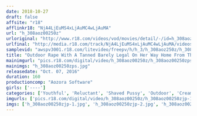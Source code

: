 ```yaml
---
date: 2018-10-27
draft: false
affsite: "r18"
afflinkr18: "NjA4LjEuMS4xLjAuMC4wLjAuMA"
url: "h_308aoz00250z"
urloriginal: "http://www.r18.com/videos/vod/movies/detail/-/id=h_308aoz00250z"
urlfinal: "http://media.r18.com/track/NjA4LjEuMS4xLjAuMC4wLjAuMA/videos/vod/movies/detail/-/id=h_308aoz00250z"
samplevid: "awspv3001.r18.com/litevideo/freepv/h/h_3/h_308aoz250z/h_308aoz250z_dmb_w.mp4"
title: "Outdoor Rape With A Tanned Barely Legal On Her Way Home From The Pool"
mainimgurl: "pics.r18.com/digital/video/h_308aoz00250z/h_308aoz00250zps.jpg"
mainimgs: "h_308aoz00250zps.jpg"
releasedate: "Oct. 07, 2016"
duration: 160
productioncomp: "Aozora Software"
girls: ['----']
categories: ['Youthful', 'Reluctant', 'Shaved Pussy', 'Outdoor', 'Creampie', 'Homemade', 'Hi-Def']
imgurls: ['pics.r18.com/digital/video/h_308aoz00250z/h_308aoz00250zjp-1.jpg', 'pics.r18.com/digital/video/h_308aoz00250z/h_308aoz00250zjp-2.jpg', 'pics.r18.com/digital/video/h_308aoz00250z/h_308aoz00250zjp-3.jpg', 'pics.r18.com/digital/video/h_308aoz00250z/h_308aoz00250zjp-4.jpg', 'pics.r18.com/digital/video/h_308aoz00250z/h_308aoz00250zjp-5.jpg', 'pics.r18.com/digital/video/h_308aoz00250z/h_308aoz00250zjp-6.jpg', 'pics.r18.com/digital/video/h_308aoz00250z/h_308aoz00250zjp-7.jpg', 'pics.r18.com/digital/video/h_308aoz00250z/h_308aoz00250zjp-8.jpg', 'pics.r18.com/digital/video/h_308aoz00250z/h_308aoz00250zjp-9.jpg', 'pics.r18.com/digital/video/h_308aoz00250z/h_308aoz00250zjp-10.jpg', 'pics.r18.com/digital/video/h_308aoz00250z/h_308aoz00250zjp-11.jpg', 'pics.r18.com/digital/video/h_308aoz00250z/h_308aoz00250zjp-12.jpg', 'pics.r18.com/digital/video/h_308aoz00250z/h_308aoz00250zjp-13.jpg', 'pics.r18.com/digital/video/h_308aoz00250z/h_308aoz00250zjp-14.jpg', 'pics.r18.com/digital/video/h_308aoz00250z/h_308aoz00250zjp-15.jpg', 'pics.r18.com/digital/video/h_308aoz00250z/h_308aoz00250zjp-16.jpg', 'pics.r18.com/digital/video/h_308aoz00250z/h_308aoz00250zjp-17.jpg', 'pics.r18.com/digital/video/h_308aoz00250z/h_308aoz00250zjp-18.jpg', 'pics.r18.com/digital/video/h_308aoz00250z/h_308aoz00250zjp-19.jpg', 'pics.r18.com/digital/video/h_308aoz00250z/h_308aoz00250zjp-20.jpg']
imgs: ['h_308aoz00250zjp-1.jpg', 'h_308aoz00250zjp-2.jpg', 'h_308aoz00250zjp-3.jpg', 'h_308aoz00250zjp-4.jpg', 'h_308aoz00250zjp-5.jpg', 'h_308aoz00250zjp-6.jpg', 'h_308aoz00250zjp-7.jpg', 'h_308aoz00250zjp-8.jpg', 'h_308aoz00250zjp-9.jpg', 'h_308aoz00250zjp-10.jpg', 'h_308aoz00250zjp-11.jpg', 'h_308aoz00250zjp-12.jpg', 'h_308aoz00250zjp-13.jpg', 'h_308aoz00250zjp-14.jpg', 'h_308aoz00250zjp-15.jpg', 'h_308aoz00250zjp-16.jpg', 'h_308aoz00250zjp-17.jpg', 'h_308aoz00250zjp-18.jpg', 'h_308aoz00250zjp-19.jpg', 'h_308aoz00250zjp-20.jpg']
---
```

